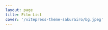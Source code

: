 ```yaml
---
layout: page
title: Film List
cover: '/vitepress-theme-sakurairo/bg.jpeg'
---
```



<script setup>
import List from '../components/List.vue';
const title='With Lan';

const items= [
    {
        label:'四月物语',
        src:'https://t15.baidu.com/it/u=1648925139,2032642818&amp;fm=58&amp;app=83&amp;f=JPEG?w=200&amp;h=266'
    },
      {
        label:'时空恋旅人',
        src:'https://t14.baidu.com/it/u=654021510,678953768&amp;fm=58&amp;app=83&amp;f=JPEG?w=200&amp;h=266'
    },{
        label:'波西米亚狂想曲',
        src:'https://img1.baidu.com/it/u=658432148,379059705&fm=253&fmt=auto&app=138&f=JPEG?w=338&h=500'
    },
    {
        label:'英雄',
        src:'https://img0.baidu.com/it/u=1002229677,3726477502&fm=253&fmt=auto&app=138&f=JPEG?w=500&h=726'
    },
    {
        label:'低俗小说',
        src:'https://t14.baidu.com/it/u=2299295783,1834460016&fm=58&app=83&size=w931&n=0&f=JPEG&fmt=auto?sec=1709658000&t=810660e20351b8d34e9ac2228b236552'
    },
    {
        label:'百万美元宝贝',
        src:'https://t14.baidu.com/it/u=239392399,1309118698&amp;fm=58&amp;app=83&amp;f=JPEG?w=270&amp;h=386'
    }
]

</script>

<List :title="title" :items="items"/>
